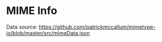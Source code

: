 # MIME Info

Data source: <https://github.com/patrickmccallum/mimetype-io/blob/master/src/mimeData.json>
